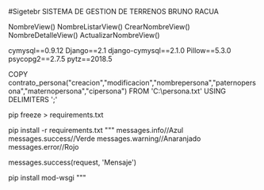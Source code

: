 #Sigetebr
SISTEMA DE GESTION DE TERRENOS BRUNO RACUA

NombreView()
NombreListarView()
CrearNombreView()
NombreDetalleView()
ActualizarNombreView()


cymysql==0.9.12
Django==2.1
django-cymysql==2.1.0
Pillow==5.3.0
psycopg2==2.7.5
pytz==2018.5

COPY contrato_persona("creacion","modificacion","nombrepersona","paternopersona","maternopersona","cipersona") FROM  'C:\persona.txt' USING DELIMITERS ';'

pip freeze > requirements.txt

pip install -r requirements.txt
"""
messages.info//Azul
messages.success//Verde
messages.warning//Anaranjado
messages.error//Rojo

messages.success(request, 'Mensaje')

pip install mod-wsgi
"""